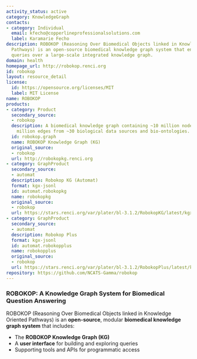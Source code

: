 ```yaml
---
activity_status: active
category: KnowledgeGraph
contacts:
- category: Individual
  email: kfecho@copperlineprofessionalsolutions.com
  label: Karamarie Fecho
description: ROBOKOP (Reasoning Over Biomedical Objects linked in Knowledge Oriented
  Pathways) is an open-source biomedical knowledge graph system that enables complex
  queries over a large-scale integrated knowledge graph.
domain: health
homepage_url: http://robokop.renci.org
id: robokop
layout: resource_detail
license:
  id: https://opensource.org/licenses/MIT
  label: MIT License
name: ROBOKOP
products:
- category: Product
  secondary_source:
  - robokop
  description: A biomedical knowledge graph containing ~10 million nodes and ~250
    million edges from ~30 biological data sources and bio-ontologies.
  id: robokop.graph
  name: ROBOKOP Knowledge Graph (KG)
  original_source:
  - robokop
  url: http://robokopkg.renci.org
- category: GraphProduct
  secondary_source:
  - automat
  description: Robokop KG (Automat)
  format: kgx-jsonl
  id: automat.robokopkg
  name: robokopkg
  original_source:
  - robokop
  url: https://stars.renci.org/var/plater/bl-3.1.2/RobokopKG/latest/kgx_files
- category: GraphProduct
  secondary_source:
  - automat
  description: Robokop Plus
  format: kgx-jsonl
  id: automat.robokopplus
  name: robokopplus
  original_source:
  - robokop
  url: https://stars.renci.org/var/plater/bl-3.1.2/RobokopPlus/latest/kgx_files
repository: https://github.com/NCATS-Gamma/robokop
---
```

### ROBOKOP: A Knowledge Graph System for Biomedical Question Answering

ROBOKOP (Reasoning Over Biomedical Objects linked in Knowledge Oriented Pathways) is an **open-source**, modular **biomedical knowledge graph system** that includes:
- The **ROBOKOP Knowledge Graph (KG)**
- A **user interface** for building and exploring queries
- Supporting tools and APIs for programmatic access